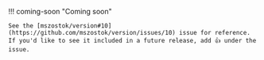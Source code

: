 !!! coming-soon "Coming soon"

    See the [mszostok/version#10](https://github.com/mszostok/version/issues/10) issue for reference. If you'd like to see it included in a future release, add 👍 under the issue.
